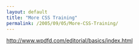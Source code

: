 ```yaml
---
layout: default
title: "More CSS Training"
permalink: /2005/09/05/More-CSS-Training/
---
```


<a href="http://www.wpdfd.com/editorial/basics/index.html" target="_blank">http://www.wpdfd.com/editorial/basics/index.html</a>